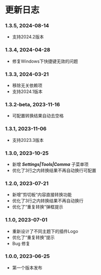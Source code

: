 # 更新日志
### 1.3.5, 2024-08-14
- 支持2024.2版本

### 1.3.4, 2024-04-28
- 修复Windows下快捷键无效的问题

### 1.3.3, 2024-03-21
- 移除无关依赖项
- 支持2024.1版本

### 1.3.2-beta, 2023-11-16
- 可配置转换结果自动去空格

### 1.3.1, 2023-11-06
- 支持2023.3版本

### 1.3.0, 2023-10-25
- 新增 ***Settings|Tools|Comma*** 子菜单项
- 优化了3行之内转换结果不再自动换行可配置

### 1.2.0, 2023-07-21
- 新增”剪切板“内容直接转换功能
- 优化了3行之内转换结果不再自动换行
- 优化了“重复转换”弹框提示

### 1.1.0, 2023-07-01
- 重新设计了不同主题下的插件Logo
- 优化了“重复转换”提示
- Bug 修复

### 1.0.0, 2023-06-25
- 第一个版本发布
